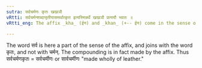 ```yaml
---
sutra: सर्वचर्मणः कृतः खखञौ
vRtti: सर्वचर्मन्शब्दात्तृतीयासमर्थात्कृत इत्यस्मिन्नर्थे खखञौ प्रत्ययौ भवतः ॥
vRtti_eng: The affix _kha_ (ईन) and _khan_ (+-- ईन) come in the sense of 'wholly made thereof', after the word _sarva_-_charman_.

---
```

The word सर्व is here a part of the sense of the affix, and joins with the word कृतः, and not with चर्मन्. The compounding is in fact made by the affix. Thus सर्वचर्मणकृतः = सर्वचर्मीणः or सार्वचर्मीणः "made wholly of leather."
